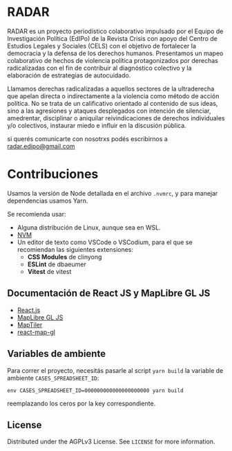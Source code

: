 
RADAR
==
RADAR es un proyecto periodístico colaborativo impulsado por el Equipo de Investigación Política (EdIPo) de la Revista Crisis con apoyo del Centro de Estudios Legales y Sociales (CELS) con el objetivo de fortalecer la democracia y la defensa de los derechos humanos. Presentamos un mapeo colaborativo de hechos de violencia política protagonizados por derechas radicalizadas con el fin de contribuir al diagnóstico colectivo y la elaboración de estrategias de autocuidado.

Llamamos derechas radicalizadas a aquellos sectores de la ultraderecha que apelan directa o indirectamente a la violencia como método de acción política. No se trata de un calificativo orientado al contenido de sus ideas, sino a las agresiones y ataques desplegados con intención de silenciar, amedrentar, disciplinar o aniquilar reivindicaciones de derechos individuales y/o colectivos, instaurar miedo e influir en la discusión pública.

si querés comunicarte con nosotrxs podés escribirnos a radar.edipo@gmail.com

# Contribuciones

Usamos la versión de Node detallada en el archivo `.nvmrc`, y para manejar dependencias usamos Yarn.

Se recomienda usar:

- Alguna distribución de Linux, aunque sea en WSL.
- [NVM](https://github.com/nvm-sh/nvm)
- Un editor de texto como VSCode o VSCodium, para el que se recomiendan las siguientes extensiones:
    - **CSS Modules** de clinyong
    - **ESLint** de dbaeumer
    - **Vitest** de vitest


## Documentación de React JS y MapLibre GL JS

* [React.js](https://reactjs.org/)
* [MapLibre GL JS](https://maplibre.org/)
* [MapTiler](https://www.maptiler.com/)
* [react-map-gl](https://visgl.github.io/react-map-gl/docs/get-started)

## Variables de ambiente
Para correr el proyecto, necesitás pasarle al script `yarn build` la variable de ambiente `CASES_SPREADSHEET_ID`:

`env CASES_SPREADSHEET_ID=000000000000000000000 yarn build`

reemplazando los ceros por la key correspondiente.


## License

Distributed under the AGPLv3 License. See `LICENSE` for more information.
